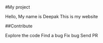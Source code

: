 #My project

Hello, My name is Deepak
This is my website

##Contribute

Explore the code
Find a bug 
Fix bug
Send PR
